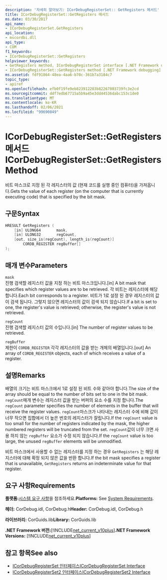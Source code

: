 ```yaml
---
description: '자세히 알아보기: ICorDebugRegisterSet:: GetRegisters 메서드'
title: ICorDebugRegisterSet::GetRegisters 메서드
ms.date: 03/30/2017
api_name:
- ICorDebugRegisterSet.GetRegisters
api_location:
- mscordbi.dll
api_type:
- COM
f1_keywords:
- ICorDebugRegisterSet::GetRegisters
helpviewer_keywords:
- GetRegisters method, ICorDebugRegisterSet interface [.NET Framework debugging]
- ICorDebugRegisterSet::GetRegisters method [.NET Framework debugging]
ms.assetid: fdf91864-48ea-4aa6-b70c-361b7a3184c7
topic_type:
- apiref
ms.openlocfilehash: efb0f19fe9eb823912203b82267803739fc3e2cd
ms.sourcegitcommit: ddf7edb67715a5b9a45e3dd44536dabc153c1de0
ms.translationtype: MT
ms.contentlocale: ko-KR
ms.lasthandoff: 02/06/2021
ms.locfileid: "99690849"
---
```

# <a name="icordebugregistersetgetregisters-method"></a><span data-ttu-id="cee14-103">ICorDebugRegisterSet::GetRegisters 메서드</span><span class="sxs-lookup"><span data-stu-id="cee14-103">ICorDebugRegisterSet::GetRegisters Method</span></span>

<span data-ttu-id="cee14-104">비트 마스크로 지정 된 각 레지스터의 값 (현재 코드를 실행 중인 컴퓨터)을 가져옵니다.</span><span class="sxs-lookup"><span data-stu-id="cee14-104">Gets the value of each register (on the computer that is currently executing code) that is specified by the bit mask.</span></span>  
  
## <a name="syntax"></a><span data-ttu-id="cee14-105">구문</span><span class="sxs-lookup"><span data-stu-id="cee14-105">Syntax</span></span>  
  
```cpp  
HRESULT GetRegisters (  
    [in] ULONG64       mask,
    [in] ULONG32       regCount,  
    [out, size_is(regCount), length_is(regCount)]  
        CORDB_REGISTER regBuffer[]  
);  
```  
  
## <a name="parameters"></a><span data-ttu-id="cee14-106">매개 변수</span><span class="sxs-lookup"><span data-stu-id="cee14-106">Parameters</span></span>  

 `mask`  
 <span data-ttu-id="cee14-107">진행 검색할 레지스터 값을 지정 하는 비트 마스크입니다.</span><span class="sxs-lookup"><span data-stu-id="cee14-107">[in] A bit mask that specifies which register values are to be retrieved.</span></span> <span data-ttu-id="cee14-108">각 비트는 레지스터에 해당 합니다.</span><span class="sxs-lookup"><span data-stu-id="cee14-108">Each bit corresponds to a register.</span></span> <span data-ttu-id="cee14-109">비트가 1로 설정 된 경우 레지스터의 값이 검색 됩니다. 그렇지 않으면 레지스터의 값이 검색 되지 않습니다.</span><span class="sxs-lookup"><span data-stu-id="cee14-109">If a bit is set to one, the register's value is retrieved; otherwise, the register's value is not retrieved.</span></span>  
  
 `regCount`  
 <span data-ttu-id="cee14-110">진행 검색할 레지스터 값의 수입니다.</span><span class="sxs-lookup"><span data-stu-id="cee14-110">[in] The number of register values to be retrieved.</span></span>  
  
 `regBuffer`  
 <span data-ttu-id="cee14-111">제한이 `CORDB_REGISTER` 각각 레지스터의 값을 받는 개체의 배열입니다.</span><span class="sxs-lookup"><span data-stu-id="cee14-111">[out] An array of `CORDB_REGISTER` objects, each of which receives a value of a register.</span></span>  
  
## <a name="remarks"></a><span data-ttu-id="cee14-112">설명</span><span class="sxs-lookup"><span data-stu-id="cee14-112">Remarks</span></span>  

 <span data-ttu-id="cee14-113">배열의 크기는 비트 마스크에서 1로 설정 된 비트 수와 같아야 합니다.</span><span class="sxs-lookup"><span data-stu-id="cee14-113">The size of the array should be equal to the number of bits set to one in the bit mask.</span></span> <span data-ttu-id="cee14-114">`regCount`매개 변수는 레지스터 값을 받는 버퍼의 요소 수를 지정 합니다.</span><span class="sxs-lookup"><span data-stu-id="cee14-114">The `regCount` parameter specifies the number of elements in the buffer that will receive the register values.</span></span> <span data-ttu-id="cee14-115">`regCount`마스크가 나타내는 레지스터 수에 비해 값이 너무 작으면 집합에서 더 높은 번호의 레지스터가 잘립니다.</span><span class="sxs-lookup"><span data-stu-id="cee14-115">If the `regCount` value is too small for the number of registers indicated by the mask, the higher numbered registers will be truncated from the set.</span></span> <span data-ttu-id="cee14-116">`regCount`값이 너무 크면 사용 하지 않는 `regBuffer` 요소가 수정 되지 않습니다.</span><span class="sxs-lookup"><span data-stu-id="cee14-116">If the `regCount` value is too large, the unused `regBuffer` elements will be unmodified.</span></span>  
  
 <span data-ttu-id="cee14-117">비트 마스크에서 사용할 수 없는 레지스터를 지정 하는 경우 `GetRegisters` 는 해당 레지스터에 대해 확정 되지 않은 값을 반환 합니다.</span><span class="sxs-lookup"><span data-stu-id="cee14-117">If the bit mask specifies a register that is unavailable, `GetRegisters` returns an indeterminate value for that register.</span></span>  
  
## <a name="requirements"></a><span data-ttu-id="cee14-118">요구 사항</span><span class="sxs-lookup"><span data-stu-id="cee14-118">Requirements</span></span>  

 <span data-ttu-id="cee14-119">**플랫폼:**[시스템 요구 사항](../../get-started/system-requirements.md)을 참조하세요.</span><span class="sxs-lookup"><span data-stu-id="cee14-119">**Platforms:** See [System Requirements](../../get-started/system-requirements.md).</span></span>  
  
 <span data-ttu-id="cee14-120">**헤더:** CorDebug.idl, CorDebug.h</span><span class="sxs-lookup"><span data-stu-id="cee14-120">**Header:** CorDebug.idl, CorDebug.h</span></span>  
  
 <span data-ttu-id="cee14-121">**라이브러리:** CorGuids.lib</span><span class="sxs-lookup"><span data-stu-id="cee14-121">**Library:** CorGuids.lib</span></span>  
  
 <span data-ttu-id="cee14-122">**.NET Framework 버전:**[!INCLUDE[net_current_v10plus](../../../../includes/net-current-v10plus-md.md)]</span><span class="sxs-lookup"><span data-stu-id="cee14-122">**.NET Framework Versions:** [!INCLUDE[net_current_v10plus](../../../../includes/net-current-v10plus-md.md)]</span></span>  
  
## <a name="see-also"></a><span data-ttu-id="cee14-123">참고 항목</span><span class="sxs-lookup"><span data-stu-id="cee14-123">See also</span></span>

- [<span data-ttu-id="cee14-124">ICorDebugRegisterSet 인터페이스</span><span class="sxs-lookup"><span data-stu-id="cee14-124">ICorDebugRegisterSet Interface</span></span>](icordebugregisterset-interface.md)
- [<span data-ttu-id="cee14-125">ICorDebugRegisterSet2 인터페이스</span><span class="sxs-lookup"><span data-stu-id="cee14-125">ICorDebugRegisterSet2 Interface</span></span>](icordebugregisterset2-interface.md)
